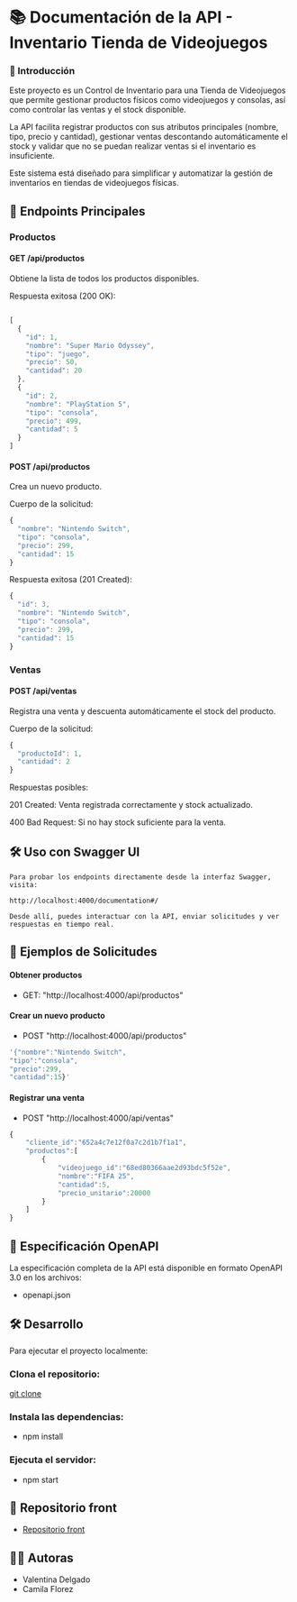 # 📚 Documentación de la API - Inventario Tienda de Videojuegos

### 🚀 Introducción

Este proyecto es un Control de Inventario para una Tienda de Videojuegos que permite gestionar productos físicos como videojuegos y consolas, así como controlar las ventas y el stock disponible.

La API facilita registrar productos con sus atributos principales (nombre, tipo, precio y cantidad), gestionar ventas descontando automáticamente el stock y validar que no se puedan realizar ventas si el inventario es insuficiente.

Este sistema está diseñado para simplificar y automatizar la gestión de inventarios en tiendas de videojuegos físicas.


## 📌 Endpoints Principales
### Productos

#### GET /api/productos

Obtiene la lista de todos los productos disponibles.

Respuesta exitosa (200 OK):

``` js

[
  {
    "id": 1,
    "nombre": "Super Mario Odyssey",
    "tipo": "juego",
    "precio": 50,
    "cantidad": 20
  },
  {
    "id": 2,
    "nombre": "PlayStation 5",
    "tipo": "consola",
    "precio": 499,
    "cantidad": 5
  }
]
```

#### POST /api/productos

Crea un nuevo producto.

Cuerpo de la solicitud:
```js 
{
  "nombre": "Nintendo Switch",
  "tipo": "consola",
  "precio": 299,
  "cantidad": 15
}
```

Respuesta exitosa (201 Created):
```js
{
  "id": 3,
  "nombre": "Nintendo Switch",
  "tipo": "consola",
  "precio": 299,
  "cantidad": 15
}
```
### Ventas

#### POST /api/ventas

Registra una venta y descuenta automáticamente el stock del producto.

Cuerpo de la solicitud:
```js
{
  "productoId": 1,
  "cantidad": 2
}
```

Respuestas posibles:

201 Created: Venta registrada correctamente y stock actualizado.

400 Bad Request: Si no hay stock suficiente para la venta.

## 🛠️ Uso con Swagger UI
```
Para probar los endpoints directamente desde la interfaz Swagger, visita:

http://localhost:4000/documentation#/

Desde allí, puedes interactuar con la API, enviar solicitudes y ver respuestas en tiempo real.
```

## 🧪 Ejemplos de Solicitudes
#### Obtener productos

- GET: "http://localhost:4000/api/productos"

#### Crear un nuevo producto
- POST "http://localhost:4000/api/productos" 
```js
'{"nombre":"Nintendo Switch",
"tipo":"consola",
"precio":299,
"cantidad":15}'
```

#### Registrar una venta
- POST "http://localhost:4000/api/ventas" 
```js
{
    "cliente_id":"652a4c7e12f0a7c2d1b7f1a1",
    "productos":[
        {
            "videojuego_id":"68ed80366aae2d93bdc5f52e",
            "nombre":"FIFA 25",
            "cantidad":5,
            "precio_unitario":20000
        }
    ]
}
```
## 📄 Especificación OpenAPI

La especificación completa de la API está disponible en formato OpenAPI 3.0 en los archivos:

- openapi.json

## 🛠️ Desarrollo

Para  ejecutar el proyecto localmente:

### Clona el repositorio:

[git clone ](https://github.com/CamilaFlorez12/Tienda-de-Videojuegos)


### Instala las dependencias:

- npm install


### Ejecuta el servidor:

- npm start

## 🔗 Repositorio front 

- [Repositorio front](https://github.com/ValentinaDelgadoRincon/Frontend_inventario)

## 👨‍💻  Autoras
- Valentina Delgado
- Camila Florez